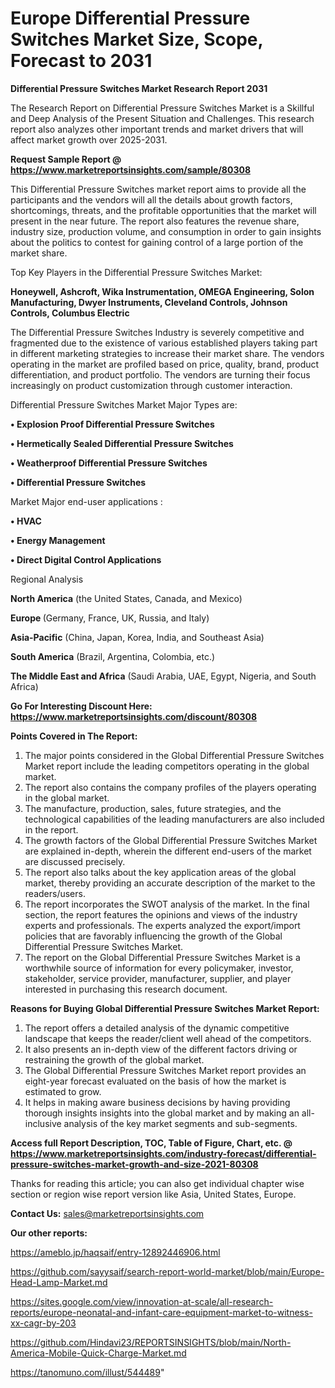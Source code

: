 # Europe Differential Pressure Switches Market Size, Scope, Forecast to 2031

<strong>Differential Pressure Switches Market Research Report 2031</strong>

The Research Report on Differential Pressure Switches Market is a Skillful and Deep Analysis of the Present Situation and Challenges. This research report also analyzes other important trends and market drivers that will affect market growth over 2025-2031.

<strong>Request Sample Report @ <a href=https://www.marketreportsinsights.com/sample/80308>https://www.marketreportsinsights.com/sample/80308</a></strong>

This Differential Pressure Switches market report aims to provide all the participants and the vendors will all the details about growth factors, shortcomings, threats, and the profitable opportunities that the market will present in the near future. The report also features the revenue share, industry size, production volume, and consumption in order to gain insights about the politics to contest for gaining control of a large portion of the market share.

Top Key Players in the Differential Pressure Switches Market:

<strong>Honeywell, Ashcroft, Wika Instrumentation, OMEGA Engineering, Solon Manufacturing, Dwyer Instruments, Cleveland Controls, Johnson Controls, Columbus Electric</strong>

The Differential Pressure Switches Industry is severely competitive and fragmented due to the existence of various established players taking part in different marketing strategies to increase their market share. The vendors operating in the market are profiled based on price, quality, brand, product differentiation, and product portfolio. The vendors are turning their focus increasingly on product customization through customer interaction.

Differential Pressure Switches Market Major Types are:

<strong>• Explosion Proof Differential Pressure Switches

• Hermetically Sealed Differential Pressure Switches

• Weatherproof Differential Pressure Switches

• Differential Pressure Switches</strong>

Market Major end-user applications :

<strong>• HVAC

• Energy Management

• Direct Digital Control Applications</strong>

Regional Analysis

</u><strong><b>North America</b></strong> (the United States, Canada, and Mexico)

<strong><b>Europe </b></strong>(Germany, France, UK, Russia, and Italy)

<strong><b>Asia-Pacific</b></strong> (China, Japan, Korea, India, and Southeast Asia)

<strong><b>South America</b></strong> (Brazil, Argentina, Colombia, etc.)

<strong><b>The Middle East and Africa</b></strong> (Saudi Arabia, UAE, Egypt, Nigeria, and South Africa)

<strong>Go For Interesting Discount Here: <a href=https://www.marketreportsinsights.com/discount/80308>https://www.marketreportsinsights.com/discount/80308</a></strong>

<strong>Points Covered in The Report:</strong>
<ol>
  <li>The major points considered in the Global Differential Pressure Switches Market report include the leading competitors operating in the global market.</li>
  <li>The report also contains the company profiles of the players operating in the global market.</li>
  <li>The manufacture, production, sales, future strategies, and the technological capabilities of the leading manufacturers are also included in the report.</li>
  <li>The growth factors of the Global Differential Pressure Switches Market are explained in-depth, wherein the different end-users of the market are discussed precisely.</li>
  <li>The report also talks about the key application areas of the global market, thereby providing an accurate description of the market to the readers/users.</li>
  <li>The report incorporates the SWOT analysis of the market. In the final section, the report features the opinions and views of the industry experts and professionals. The experts analyzed the export/import policies that are favorably influencing the growth of the Global Differential Pressure Switches Market.</li>
  <li>The report on the Global Differential Pressure Switches Market is a worthwhile source of information for every policymaker, investor, stakeholder, service provider, manufacturer, supplier, and player interested in purchasing this research document.</li>
</ol>
<strong>Reasons for Buying Global Differential Pressure Switches Market Report:</strong>

<ol>
  <li>The report offers a detailed analysis of the dynamic competitive landscape that keeps the reader/client well ahead of the competitors.</li>
  <li>It also presents an in-depth view of the different factors driving or restraining the growth of the global market.</li>
  <li>The Global Differential Pressure Switches Market report provides an eight-year forecast evaluated on the basis of how the market is estimated to grow.</li>
  <li>It helps in making aware business decisions by having providing thorough insights insights into the global market and by making an all-inclusive analysis of the key market segments and sub-segments.</li>
</ol>
<strong>Access full Report Description, TOC, Table of Figure, Chart, etc. @ <a href=https://www.marketreportsinsights.com/industry-forecast/differential-pressure-switches-market-growth-and-size-2021-80308>https://www.marketreportsinsights.com/industry-forecast/differential-pressure-switches-market-growth-and-size-2021-80308</a></strong>


Thanks for reading this article; you can also get individual chapter wise section or region wise report version like Asia, United States, Europe.

<strong>Contact Us:</strong>
sales@marketreportsinsights.com

<strong>Our other reports:</strong>

<a href=https://ameblo.jp/haqsaif/entry-12892446906.html>https://ameblo.jp/haqsaif/entry-12892446906.html</a>

<a href=https://github.com/sayysaif/search-report-world-market/blob/main/Europe-Head-Lamp-Market.md>https://github.com/sayysaif/search-report-world-market/blob/main/Europe-Head-Lamp-Market.md</a>

<a href=https://sites.google.com/view/innovation-at-scale/all-research-reports/europe-neonatal-and-infant-care-equipment-market-to-witness-xx-cagr-by-203>https://sites.google.com/view/innovation-at-scale/all-research-reports/europe-neonatal-and-infant-care-equipment-market-to-witness-xx-cagr-by-203</a>

<a href=https://github.com/Hindavi23/REPORTSINSIGHTS/blob/main/North-America-Mobile-Quick-Charge-Market.md>https://github.com/Hindavi23/REPORTSINSIGHTS/blob/main/North-America-Mobile-Quick-Charge-Market.md</a>

<a href=https://tanomuno.com/illust/544489>https://tanomuno.com/illust/544489</a>"

